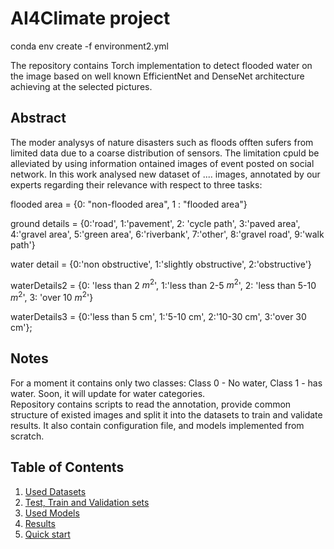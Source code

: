 # AI4Climate project


conda env create -f environment2.yml

The repository contains Torch implementation to detect flooded water on the image based on well known EfficientNet and DenseNet architecture achieving at the selected pictures.

## Abstract

The moder analysys of nature disasters such as floods offten sufers from limited data due to a coarse distribution of sensors. The limitation cpuld be alleviated  by using information ontained images of event posted on social network. In this work analysed new dataset of .... images, annotated by our experts regarding their relevance with respect to three tasks:

flooded area = {0: "non-flooded area", 1 : "flooded area"}

ground details = {0:'road', 1:'pavement', 2: 'cycle path​', 3:'paved area', 4:'gravel area', 5:'green area', 6:'riverbank', 7:'other', 8:'gravel road', 9:'walk path​'}

water detail =  {0:'non obstructive', 1:'slightly obstructive​', 2:'obstructive​'}

waterDetails2 = {0: 'less than 2 $m^2$​', 1:'less than 2-5 $m^2$​', 2: 'less than 5-10 $m^2$​​', 3: 'over 10 $m^2$'}

waterDetails3 = {0:'less than 5​ cm', 1:'5-10 cm​', 2:'10-30 cm​​', 3:'over 30 cm'};


## Notes

For a moment it contains only two classes: Class 0 - No water, Class 1 - has water. Soon, it will update for water categories. </br> Repository contains scripts to read the annotation, provide common structure of existed images and split it into the datasets to train and validate results. It also contain configuration file, and models implemented from scratch.

## Table of Contents

1. [Used Datasets](doc/datasets.md)</br>
1. [Test, Train and Validation sets](doc/trainset.md)</br>
1. [Used Models](doc/efficientNet.md)</br>
1. [Results](doc/data.md)</br>
1. [Quick start](doc/gui.md)</br>
